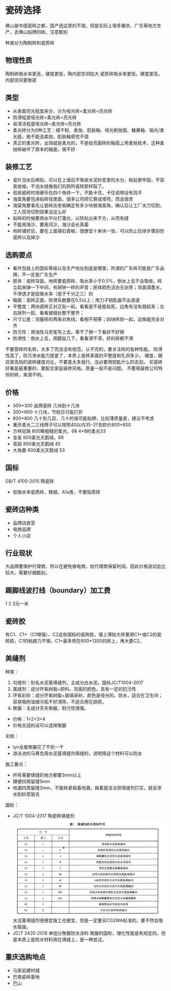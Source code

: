# 瓷砖选择

佛山是中国瓷砖之都，国产选这里的不错。但是实际上很多肇庆、广东等地方生产，去佛山贴牌的砖。注意甄别

种类分为陶制砖和瓷质砖

## 物理性质

陶制砖吸水率更高，硬度更低，陶内部空洞较大
瓷质砖吸水率更低，硬度更高，内部空间更致密

## 类型

* 从表面亮光程度来分，分为哑光砖<柔光砖<亮光砖
* 防滑程度哑光砖>柔光砖>亮光砖
* 易清洁程度哑光砖<柔光砖<亮光砖
* 柔光砖分为6种工艺：细干粒、柔抛、肌肤釉、哑光刷抛面、糖果釉、锻光/柔光面，绝不能选柔抛，肌肤釉感觉不错
* 真正的柔光砖，出场就是柔光的，不是给亮面砖的釉面上用柔抛技术，这种柔抛砖破坏了原本的釉面，很不好

## 装修工艺

* 瓷片泡水后再贴，可以在上墙后不吸收水泥砂浆里的水分，粘贴更牢固，不容易收缩。不泡水就像我们的厕所瓷砖那样裂了。
* 验收瓷砖时用硬币在四个角转一下，不能卡住，卡住说明没有找平
* 海棠角要包进贴砖钱里面，很多公司把它算成增项，而且很贵
* 海棠角要事先让瓷砖店老板确定有多少块做海棠角，确认后让工厂水刀切割，工人现场切割效果没这么好
* 贴砖的时候要用水平仪打激光，以防贴出来不方，从而有缝
* 不能用海沙，要用河沙，海沙会长真菌
* 地砖铺好后，要在上面铺石膏板，很便宜十来块一张，可以防止后续步骤刮伤瓷砖以及掉沙

## 选购要点

* 看外包装上的国标等级以及生产地址到底是哪里，所谓的广东砖可能是广东品牌，不一定是广东生产
* 胚体：瓷砖背面，地砖要瓷质砖，吸水率小于0.5%，倒水上去不会吸收，砖立起来弹一下中间，有铜钟一样的声音；胚体颜色洁白无杂质；背面滴墨水，不渗透才是低吸水率（低于千分之三）的
* 釉面：瓷砖正面，防滑系数要在0.5以上；用刀子钥匙画不出道道
* 平整度：两块瓷砖正对正贴一起，看看是不是能贴死，边角有没有翘起来；左右排列一起，看看接缝处整不整齐；
* 尺寸公差：测量砖的两条对角线，看相不相等；四块砖排一起，边角能完全对齐
* 防污性：用油性马克笔写上去，等干了擦一下看好不好擦
* 防滑性：倒水上去，用脚兹几下，看看滑不滑，好的砖都不滑

不要管砖的名称，太多了而且没有规范，认不完的，要关注砖的各种性能。
防滑性高了，防污渗水能力就差了，本质上是砖表面的平整度和孔洞多少。
硬度，跟店里高档的瓷砖硬度对比，不要差太多就行。没必要用钥匙什么的去划。
买瓷砖好看是最重要的，要配合家庭装修风格。质量一般不是问题。
不要用装修公司特供的砖，来源不明。

## 价格

* 300\*300 品牌瓷砖 几块到十几块
* 300\*600 十几块，节假日可能打折
* 800\*800 几十到几百，几十的很可能贴牌，比较薄质量差，建议不考虑
* 重庆柔光二三线牌子可以按照40以内35-37去砍价800*800
* 方林冠珠 800略粗糙的柔光，68 4*8的柔光33
* 金圣 800柔光天鹅绒，68
* 英超 800柔光天鹅绒 45
* 大角鹿 800柔光天鹅绒 53

## 国标

GB/T 4100-2015 陶瓷砖

* 低吸水率瓷质砖，精细，A1a类，不要炻质砖

## 瓷砖店种类

* 品牌店直营
* 电商品牌
* 个人小店

## 行业现状

大品牌要保护代理商，所以在避免做电商，给代理商保留利润。因此价格波动会比较大，需要仔细甄别。

## 踢脚线波打线（boundary）加工费

1 2 3元一米 

## 瓷砖胶

有C1、C1+（C1增强）、C2这些国标的瓷砖胶，墙上薄贴大砖要用C1+或C2的瓷砖胶，C1的粘接力不够。C1+最多用在600*1200的砖上，再大要C2。

## 美缝剂

种类：
1. 勾缝剂：别名水泥基填缝剂，主成分白水泥。国标JC/T1004-2017
2. 美缝剂：成分环氧树脂+颜料。亮面的颜色，具有一定的抗污性
3. 环氧彩砂：成分环氧树脂+玻璃采砂。颜色是哑光的。防水，适合在卫生间；容易吸附油烟污垢不好清除，不适合用在厨房。
4. 聚脲：主成分天冬聚脲。耐污性很强。

* 价格：1&lt;2&lt;3&lt;4
* 价格合适的话可以选择聚脲

实例：
* lyn全屋聚脲花了不到一千
* 游泳池的马赛克用水泥基填缝剂填缝的，说明用这个材料可以防水

施工要点：
* 所有需要填缝的地方都要3mm以上
* 蹲便四周留缝5mm
* 地漏四周留缝3mm，不能砖紧挨着地漏，挨着就没法把填缝剂打实，就会渗水到砂浆层去

国标：  
* JC/T 1004-2017 陶瓷砖填缝剂
![](./img/陶瓷砖填缝剂分类.jpg)
水泥基填缝剂很便宜施工也便宜，但是一定要买CG2WA标准的，要不然会吸水报废。
* JC/T 2435-2018 单组分聚脲防水涂料
聚脲的国标，理化性能是有规定的，但是本质上是防水材料用在填缝上，是一种尝试。

## 重庆选购地点

* 马家岩建材城
* 巴南瓷砖基地
* 巴山